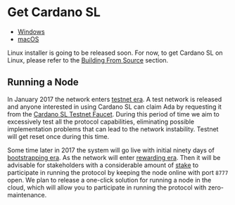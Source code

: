 # Get Cardano SL

 + [Windows]()
 + [macOS]()

[//]: # (|^| Yep, now Mac OS X is written as macOS. I know, right?)

Linux installer is going to be released soon. For now, to get Cardano
SL on Linux, please refer to the [Building From
Source](/for-contributors/building-from-source) section.

## Running a Node

In January 2017 the network enters [testnet era](). A test network
is released and anyone interested in using Cardano SL can claim Ada by
requesting it from the [Cardano SL Testnet Faucet](). During this period
of time we aim to excessively test all the protocol capabilities,
eliminating possible implementation problems that can lead to the
network instability. Testnet will get reset once during this time.

Some time later in 2017 the system will go live with initial ninety days
of [bootstrapping era](). As the network will enter [rewarding era]().
Then it will be advisable for stakeholders with a considerable amount of
[stake]() to participate in running the protocol by keeping the node
online with port `8777` open. We plan to release a one-click solution
for running a node in the cloud, which will allow you to participate in
running the protocol with zero-maintenance.
